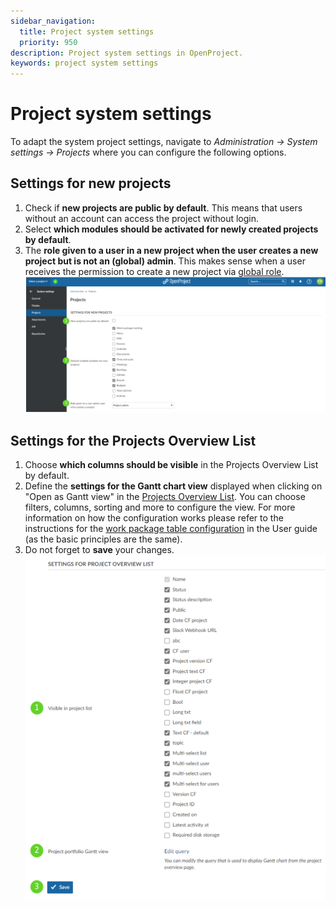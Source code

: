 ```yaml
---
sidebar_navigation:
  title: Project system settings
  priority: 950
description: Project system settings in OpenProject.
keywords: project system settings
---
```

# Project system settings

To adapt the system project settings, navigate to *Administration -> System settings -> Projects* where you can configure the following options.

## Settings for new projects

1. Check if **new projects are public by default**. This means that users without an account can access the project without login.
2. Select **which modules should be activated for newly created projects by default**.
3. The **role given to a user in a new project when the user creates a new project but is not an (global) admin**. This makes sense when a user receives the permission to create a new project via [global role](../../users-permissions/roles-permissions/#global-roles).![image-20211209165901453](image-20211209165901453.png)

## Settings for the Projects Overview List
1. Choose **which columns should be visible** in the Projects Overview List by default.
2. Define the **settings for the Gantt chart view** displayed when clicking on "Open as Gantt view" in the [Projects Overview List](../../../user-guide/projects/#global-projects-overview---view-all-projects). You can choose filters, columns, sorting and more to configure the view. For more information on how the configuration works please refer to the instructions for the [work package table configuration](../../../user-guide/work-packages/work-package-table-configuration/) in the User guide (as the basic principles are the same).
3. Do not forget to **save** your changes.
   ![image-20211209170238546](image-20211209170238546.png)
